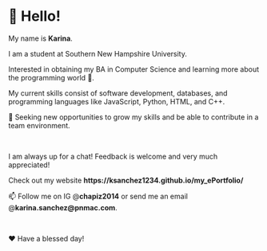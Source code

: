 <h1> 👋 Hello! </h1>
<p> My name is <strong>Karina</strong>. </p>
<p> I am a student at Southern New Hampshire University. </p>
<p> Interested in obtaining my BA in Computer Science and learning more
about the programming world 🌱. </p>
<p> My current skills consist of software development, databases, and programming languages like JavaScript, Python, HTML, and C++. </p>
<p> 💞️ Seeking new opportunities to grow my skills and be able to contribute in a team environment. </p>
<br>
<p> I am always up for a chat! Feedback is welcome and very much appreciated! </p>
<p> Check out my website <strong> https://ksanchez1234.github.io/my_ePortfolio/ </strong> </p>
<p> 📫 Follow me on IG @<strong>chapiz2014</strong> or send me an email @<strong>karina.sanchez@pnmac.com</strong>. </p>
<br>
<p> ❤️ Have a blessed day! </p>


